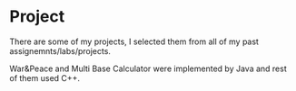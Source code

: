 # Project

There are some of my projects, I selected them from all of my past assignemnts/labs/projects.

War&Peace and Multi Base Calculator were implemented by Java and rest of them used C++.



